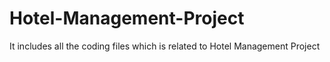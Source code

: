 # Hotel-Management-Project
It includes all the coding files which is related to Hotel Management Project
